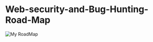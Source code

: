 # Web-security-and-Bug-Hunting-Road-Map

![My RoadMap](https://user-images.githubusercontent.com/70459751/177179582-3333d258-ad43-44b2-9d92-c856a5723f24.png)
